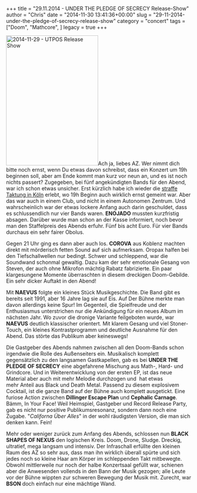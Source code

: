 +++
title = "29.11.2014 - UNDER THE PLEDGE OF SECRECY Release-Show"
author = "Chris"
date = "2014-11-30 13:41:36+00:00"
slug = "29-11-2014-under-the-pledge-of-secrecy-release-show"
category = "concert"
tags = ["Doom", "Mathcore", ]
legacy = true
+++

<img class="alignright size-full wp-image-13822" src="images//2014/11/2014-11-29-UTPOS-Release-Show.jpg" alt="2014-11-29 - UTPOS Release Show" width="250" height="354" />Ach ja, liebes AZ. Wer nimmt dich bitte noch ernst, wenn Du etwas davon schreibst, dass ein Konzert um 19h beginnen soll, aber am Ende kommt man kurz vor neun an, und es ist noch nichts passert? Zugegeben, bei fünf angekündigten Bands für den Abend, war ich schon etwas unsicher. Erst kürzlich habe ich wieder die <a title="23.11.2014 – Ulcerate, Wormed, Solace Of Requiem, Gigan, Departe im MTC Köln" href="http://necroslaughter.de/2014/11/23-11-2014-ulcerate-wormed-solace-of-requiem-gigan-departe-im-mtc-koln/">straffe Taktung in Köln</a> erlebt, wo 19h Beginn auch wirklich ernst gemeint war. Aber das war auch in einem Club, und nicht in einem Autonomen Zentrum. Und wahrscheinlich war der etwas lockere Anfang auch darin geschuldet, dass es schlussendlich nur vier Bands waren. **ENOJADO** mussten kurzfristig absagen. Darüber wurde man schon an der Kasse informiert, noch bevor man den Staffelpreis des Abends erfuhr. Fünf bis acht Euro. Für vier Bands durchaus ein sehr fairer Obolus.

Gegen 21 Uhr ging es dann aber auch los. **COROVA** aus Koblenz machten direkt mit mörderisch fetten Sound auf sich aufmerksam. Oropax halfen bei den Tiefschallwellen nur bedingt. Schwer und schleppend, war die Soundwand schonmal gewaltig. Dazu kam der sehr emotionale Gesang von Steven, der auch ohne Mikrofon mächtig Rabatz fabrizierte. Ein paar klargesungene Momente überraschten in diesem dreckigen Doom-Gebilde. Ein sehr dicker Auftakt in den Abend!

Mit **NAEVUS** folgte ein kleines Stück Musikgeschichte. Die Band gibt es bereits seit 1991, aber 16 Jahre lag sie auf Eis. Auf Der Bühne merkte man davon allerdings keine Spur! Im Gegenteil, die Spielfreude und der Enthusiasmus unterstrichen nur die Ankündigung für ein neues Album im nächsten Jahr. Wo zuvor die dronige Variante feilgeboten wurde, war **NAEVUS** deutlich klassischer orientert. Mit klarem Gesang und viel Stoner-Touch, ein kleines Kontrastprogramm und deutliche Ausnahme für den Abend. Das störte das Publikum aber keineswegs!

Die Gastgeber des Abends nahmen zwischen all den Doom-Bands schon irgendwie die Rolle des Außenseiters ein. Musikalisch komplett gegensätzlich zu den langsamen Gastkapellen, gab es bei **UNDER THE PLEDGE OF SECRECY** eine abgefahrene Mischung aus Math-, Hard- und Grindcore. Und in Weiterentwicklung von der ersten EP, ist das neue Material aber auch mit mehr Melodie durchzogen und  hat etwas mehr Anteil aus Black und Death Metal. Passend zu diesem explosivem Cocktail, ist die ganze Band auf der Bühne auch komplett ausgetickt. Eine furiose Action zwischen **Dillinger Escape Plan** und **Cephalic Carnage**. Bämm, In Your Face! Weil Heimspiel, Gastgeber und Record Release Party, gab es nicht nur positive Publikumsresonanz, sondern dann noch eine Zugabe. "_Californa Über Alles_" in der wohl räudigsten Version, die man sich denken kann. Fein!

Mehr oder weniger zurück zum Anfang des Abends, schlossen nun **BLACK SHAPES OF NEXUS** den logischen Kreis. Doom, Drone, Sludge. Dreckig, ultratief, mega langsam und intensiv. Der Infraschall erfüllte den kleinen Raum des AZ so sehr aus, dass man ihn wirklich überall spürte und sich jedes noch so kleine Haar am Körper im schleppenden Takt mitbewegte. Obwohl mittlerweile nur noch der halbe Konzertsaal gefüllt war, schienen aber die Anwesenden vollends in den Bann der Musik gezogen; alle Leute vor der Bühne wippten zur schweren Bewegung der Musik mit. Zurecht, war **BSON** doch einfach nur eine mächtige Wand.

